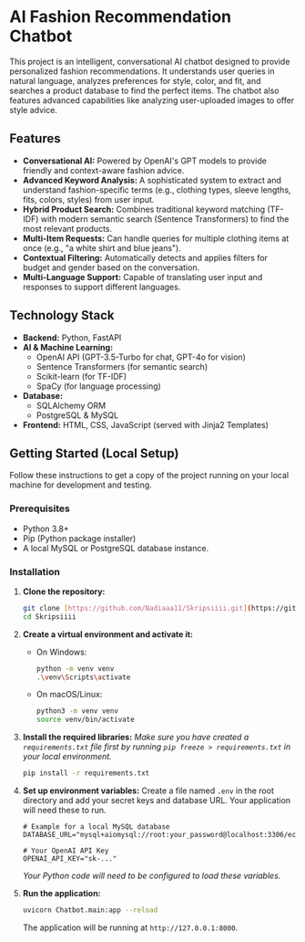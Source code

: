 # AI Fashion Recommendation Chatbot

This project is an intelligent, conversational AI chatbot designed to provide personalized fashion recommendations. It understands user queries in natural language, analyzes preferences for style, color, and fit, and searches a product database to find the perfect items. The chatbot also features advanced capabilities like analyzing user-uploaded images to offer style advice.

## Features

* **Conversational AI:** Powered by OpenAI's GPT models to provide friendly and context-aware fashion advice.
* **Advanced Keyword Analysis:** A sophisticated system to extract and understand fashion-specific terms (e.g., clothing types, sleeve lengths, fits, colors, styles) from user input.
* **Hybrid Product Search:** Combines traditional keyword matching (TF-IDF) with modern semantic search (Sentence Transformers) to find the most relevant products.
* **Multi-Item Requests:** Can handle queries for multiple clothing items at once (e.g., "a white shirt and blue jeans").
* **Contextual Filtering:** Automatically detects and applies filters for budget and gender based on the conversation.
* **Multi-Language Support:** Capable of translating user input and responses to support different languages.

## Technology Stack

* **Backend:** Python, FastAPI
* **AI & Machine Learning:**
    * OpenAI API (GPT-3.5-Turbo for chat, GPT-4o for vision)
    * Sentence Transformers (for semantic search)
    * Scikit-learn (for TF-IDF)
    * SpaCy (for language processing)
* **Database:**
    * SQLAlchemy ORM
    * PostgreSQL & MySQL
* **Frontend:** HTML, CSS, JavaScript (served with Jinja2 Templates)

## Getting Started (Local Setup)

Follow these instructions to get a copy of the project running on your local machine for development and testing.

### Prerequisites

* Python 3.8+
* Pip (Python package installer)
* A local MySQL or PostgreSQL database instance.

### Installation

1.  **Clone the repository:**
    ```bash
    git clone [https://github.com/Nadiaaa11/Skripsiiii.git](https://github.com/Nadiaaa11/Skripsiiii.git)
    cd Skripsiiii
    ```

2.  **Create a virtual environment and activate it:**
    * On Windows:
        ```bash
        python -m venv venv
        .\venv\Scripts\activate
        ```
    * On macOS/Linux:
        ```bash
        python3 -m venv venv
        source venv/bin/activate
        ```

3.  **Install the required libraries:**
    *Make sure you have created a `requirements.txt` file first by running `pip freeze > requirements.txt` in your local environment.*
    ```bash
    pip install -r requirements.txt
    ```

4.  **Set up environment variables:**
    Create a file named `.env` in the root directory and add your secret keys and database URL. Your application will need these to run.
    ```
    # Example for a local MySQL database
    DATABASE_URL="mysql+aiomysql://root:your_password@localhost:3306/ecommerce"

    # Your OpenAI API Key
    OPENAI_API_KEY="sk-..."
    ```
    *Your Python code will need to be configured to load these variables.*

5.  **Run the application:**
    ```bash
    uvicorn Chatbot.main:app --reload
    ```
    The application will be running at `http://127.0.0.1:8000`.
